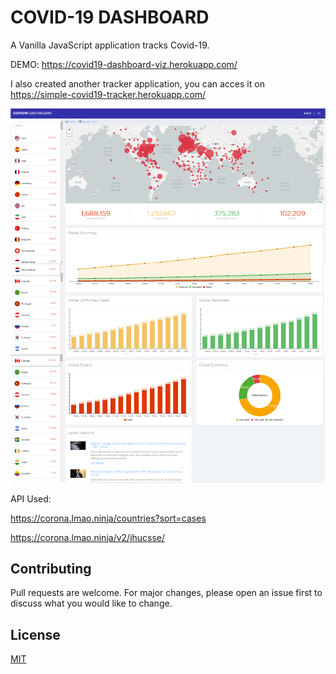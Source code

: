 # COVID-19 DASHBOARD

A Vanilla JavaScript application tracks Covid-19.

DEMO: https://covid19-dashboard-viz.herokuapp.com/

I also created another tracker application, you can acces it on https://simple-covid19-tracker.herokuapp.com/

![alt text](https://raw.githubusercontent.com/sanoylab/covid19-dashboard/master/screenshot.png)

API Used: 

https://corona.lmao.ninja/countries?sort=cases

https://corona.lmao.ninja/v2/jhucsse/

## Contributing
Pull requests are welcome. For major changes, please open an issue first to discuss what you would like to change.

## License
[MIT](https://choosealicense.com/licenses/mit/)